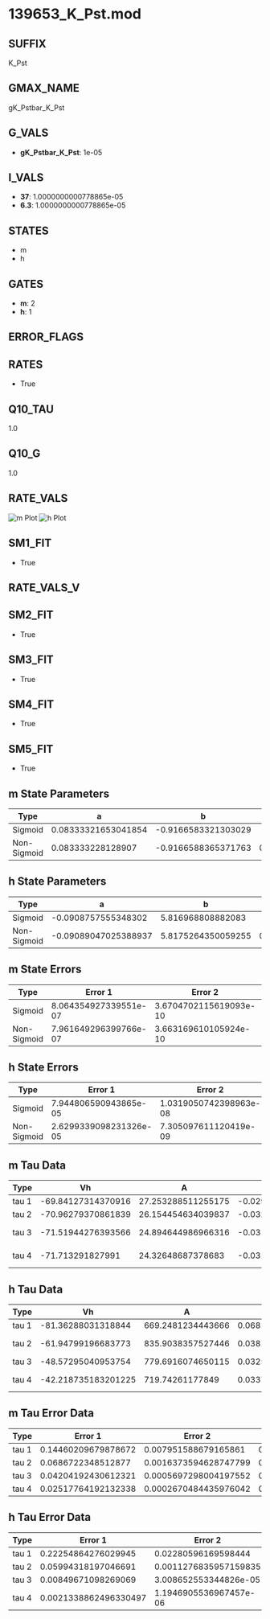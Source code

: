 # 139653_K_Pst.mod

## SUFFIX

K_Pst

## GMAX_NAME

gK_Pstbar_K_Pst

## G_VALS

- **gK_Pstbar_K_Pst**: 1e-05

## I_VALS

- **37**: 1.0000000000778865e-05
- **6.3**: 1.0000000000778865e-05

## STATES

- m
- h

## GATES

- **m**: 2
- **h**: 1

## ERROR_FLAGS


## RATES

- True

## Q10_TAU

1.0

## Q10_G

1.0

## RATE_VALS

![m Plot](/Users/pbozelos/Dropbox/icg-Chai-Panos/supermodels/output_markdown_files/K/139653_K_Pst.mod/images/m.png)
![h Plot](/Users/pbozelos/Dropbox/icg-Chai-Panos/supermodels/output_markdown_files/K/139653_K_Pst.mod/images/h.png)

## SM1_FIT

- True

## RATE_VALS_V

## SM2_FIT

- True

## SM3_FIT

- True

## SM4_FIT

- True

## SM5_FIT

- True

## m State Parameters

| Type | a | b | c | d |
| --- | --- | --- | --- | --- |
| Sigmoid | 0.08333321653041854 | -0.9166583321303029 |
| Non-Sigmoid | 0.083333228128907 | -0.9166588365371763 | 0.9999998844636441 | -1.4045601000884887e-08 |

## h State Parameters

| Type | a | b | c | d |
| --- | --- | --- | --- | --- |
| Sigmoid | -0.0908757555348302 | 5.816968808882083 |
| Non-Sigmoid | -0.09089047025388937 | 5.8175264350059255 | 0.9998555926449137 | -3.940333221562924e-06 |

## m State Errors

| Type | Error 1 | Error 2 | Error 3 |
| --- | --- | --- | --- |
| Sigmoid | 8.064354927339551e-07 | 3.6704702115619093e-10 | 5.808182165141044e-07 |
| Non-Sigmoid | 7.961649296399766e-07 | 3.663169610105924e-10 | 5.734210592800933e-07 |

## h State Errors

| Type | Error 1 | Error 2 | Error 3 |
| --- | --- | --- | --- |
| Sigmoid | 7.944806590943865e-05 | 1.0319050742398963e-08 | 6.43601925638498e-05 |
| Non-Sigmoid | 2.6299339098231326e-05 | 7.305097611120419e-09 | 2.130486764263776e-05 |

## m Tau Data

| Type | Vh | A | b1 | b2 | c1 | c2 | d1 | d2 | e1 | e2 |
| --- | --- | --- | --- | --- | --- | --- | --- | --- | --- | --- |
| tau 1 | -69.84127314370916 | 27.253288511255175 | -0.029249176278665297 | -0.059911033301732995 |
| tau 2 | -70.96279370861839 | 26.154454634039837 | -0.03228399195429945 | 6.903595006980517e-05 | -0.09134363088366772 | -0.0016323565151718056 |
| tau 3 | -71.51944276393566 | 24.894644986966316 | -0.031343321542088166 | 8.694665912714832e-05 | -1.9639287007296427e-07 | -0.09570655087359944 | -0.004036923197668976 | -8.129801531135176e-05 |
| tau 4 | -71.713291827991 | 24.32648687378683 | -0.031639763171375145 | 0.0001477991442040052 | -1.2184513028567838e-06 | 4.300436550705659e-09 | -0.08445994746634577 | -0.005243366256255179 | -0.0002916441013760633 | -5.4888448831233095e-06 |

## h Tau Data

| Type | Vh | A | b1 | b2 | c1 | c2 | d1 | d2 | e1 | e2 |
| --- | --- | --- | --- | --- | --- | --- | --- | --- | --- | --- |
| tau 1 | -81.36288031318844 | 669.2481234443666 | 0.06816748980996028 | 0.016014116520583915 |
| tau 2 | -61.94799196683773 | 835.9038357527446 | 0.038152887639522924 | -1.2168850941838975e-05 | 0.03487646760696077 | -0.0001475596033114287 |
| tau 3 | -48.57295040953754 | 779.6916074650115 | 0.03257664079773023 | 0.0005401784879093261 | 9.24558968422774e-06 | 0.052397793868852655 | -0.00048056773050551176 | 1.43055567681347e-06 |
| tau 4 | -42.218735183201225 | 719.74261177849 | 0.033716468320115975 | 0.0008992661319062967 | 1.5933042037130942e-05 | 5.367401713128309e-08 | 0.06242138920249929 | -0.0008157352515382325 | 4.690126591137391e-06 | -1.000560010548874e-08 |

## m Tau Error Data

| Type | Error 1 | Error 2 | Error 3 |
| --- | --- | --- | --- |
| tau 1 | 0.14460209679878672 | 0.007951588679165861 | 0.07298107293033883 |
| tau 2 | 0.0686722348512877 | 0.0016373594628747799 | 0.03465906436298117 |
| tau 3 | 0.04204192430612321 | 0.0005697298004197552 | 0.021218673946246037 |
| tau 4 | 0.02517764192132338 | 0.0002670484435976042 | 0.012707224597378556 |

## h Tau Error Data

| Type | Error 1 | Error 2 | Error 3 |
| --- | --- | --- | --- |
| tau 1 | 0.22254864276029945 | 0.02280596169598444 | 0.08221367930326477 |
| tau 2 | 0.05994318197046691 | 0.0011276835957159835 | 0.022144145557630626 |
| tau 3 | 0.00849671098269069 | 3.008652553344826e-05 | 0.0031388457965831913 |
| tau 4 | 0.0021338862496330497 | 1.1946905536967457e-06 | 0.0007882979541957188 |

